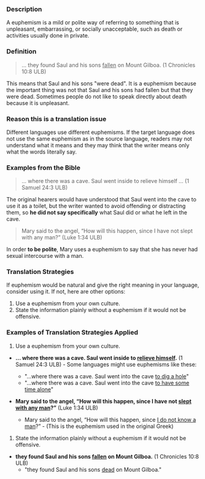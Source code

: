 
### Description

A euphemism is a mild or polite way of referring to something that is unpleasant, embarrassing, or socially unacceptable, such as death or activities usually done in private.

### Definition

>... they found Saul and his sons <u>fallen</u> on Mount Gilboa. (1 Chronicles 10:8 ULB)

This means that Saul and his sons "were dead". It is a euphemism because the important thing was not that Saul and his sons had fallen but that they were dead. Sometimes people do not like to speak directly about death because it is unpleasant.

### Reason this is a translation issue

Different languages use different euphemisms. If the target language does not use the same euphemism as in the source language, readers may not understand what it means and they may think that the writer means only what the words literally say.

### Examples from the Bible

>... where there was a cave. Saul went inside to relieve himself ... (1 Samuel 24:3 ULB)

The original hearers would have understood that Saul went into the cave to use it as a toilet, but the writer wanted to avoid offending or distracting them, so **he did not say specifically** what Saul did or what he left in the cave.

> Mary said to the angel, “How will this happen, since I have not slept with any man?” (Luke 1:34 ULB)

In order **to be polite**, Mary uses a euphemism to say that she has never had sexual intercourse with a man.

### Translation Strategies

If euphemism would be natural and give the right meaning in your language, consider using it. If not, here are other options:

1. Use a euphemism from your own culture.
1. State the information plainly without a euphemism if it would not be offensive.

### Examples of Translation Strategies Applied

1. Use a euphemism from your own culture.

* **... where there was a cave. Saul went inside to <u>relieve himself</u>.** (1 Samuel 24:3 ULB) - Some languages might use euphemisms like these:
  * "...where there was a cave. Saul went into the cave <u>to dig a hole</u>"
  * "...where there was a cave. Saul went into the cave <u>to have some time alone</u>"

* **Mary said to the angel, “How will this happen, since I have not <u>slept with any man</u>?”** (Luke 1:34 ULB)
  * Mary said to the angel, “How will this happen, since <u>I do not know a man</u>?” - (This is the euphemism used in the original Greek)

1. State the information plainly without a euphemism if it would not be offensive.

* **they found Saul and his sons <u>fallen</u> on Mount Gilboa.** (1 Chronicles 10:8 ULB)
  * "they found Saul and his sons <u>dead</u> on Mount Gilboa."

